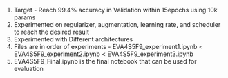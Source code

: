 

1. Target - Reach 99.4% accuracy in Validation within 15epochs using 10k params
2. Experimented on regularizer, augmentation, learning rate, and scheduler to reach the desired result
3. Experimented with Different architectures
4. Files are in order of experiments - EVA4S5F9_experiment1.ipynb < EVA4S5F9_experiment2.ipynb < EVA4S5F9_experiment3.ipynb
5. EVA4S5F9_Final.ipynb is the final notebook that can be used for evaluation

